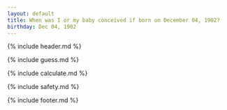 ```yaml
---
layout: default
title: When was I or my baby conceived if born on December 04, 1902?
birthday: Dec 04, 1902
---
```


{% include header.md %}

{% include guess.md %}

{% include calculate.md %}

{% include safety.md %}

{% include footer.md %}



